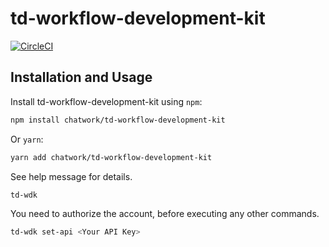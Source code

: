 # td-workflow-development-kit

[![CircleCI](https://circleci.com/gh/chatwork/td-workflow-development-kit.svg?style=svg)](https://circleci.com/gh/chatwork/td-workflow-development-kit)

## Installation and Usage

Install td-workflow-development-kit using `npm`:

```bash
npm install chatwork/td-workflow-development-kit
```

Or `yarn`:

```bash
yarn add chatwork/td-workflow-development-kit
```

See help message for details.

```bash
td-wdk
```

You need to authorize the account, before executing any other commands.

```bash
td-wdk set-api <Your API Key>
```
